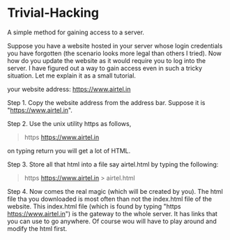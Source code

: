 # Trivial-Hacking
A simple method for gaining access to a server.

Suppose you have a website hosted in your server whose login credentials you have forgotten (the scenario looks more legal than others I tried). Now how do you update the website as it would require you to log into the server. I have figured out a way to gain access even in such a tricky situation. Let me explain it as a small tutorial.

your website address: https://www.airtel.in

Step 1.
Copy the website address from the address bar. Suppose it is "https://www.airtel.in".

Step 2.
Use the unix utility https as follows,
>https https://www.airtel.in

on typing return you will get a lot of HTML.

Step 3.
Store all that html into a file say airtel.html by typing the following:
>https https://www.airtel.in > airtel.html

Step 4.
Now comes the real magic (which will be created by you). The html file tha you downloaded is most often than not the index.html file of the website. This index.html file (which is found by typing "https https://www.airtel.in") is the gateway to the whole server. It has links that you can use to go anywhere. Of course wou will have to play around and modify the html first. 
